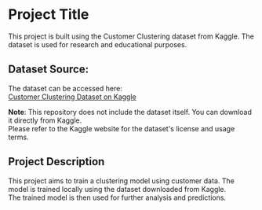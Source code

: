 # Project Title

This project is built using the Customer Clustering dataset from Kaggle. The dataset is used for research and educational purposes.

## Dataset Source:
The dataset can be accessed here:  
[Customer Clustering Dataset on Kaggle](https://www.kaggle.com/datasets/dev0914sharma/customer-clustering)

**Note**: This repository does not include the dataset itself. You can download it directly from Kaggle.  
Please refer to the Kaggle website for the dataset's license and usage terms.

## Project Description
This project aims to train a clustering model using customer data. The model is trained locally using the dataset downloaded from Kaggle.  
The trained model is then used for further analysis and predictions.